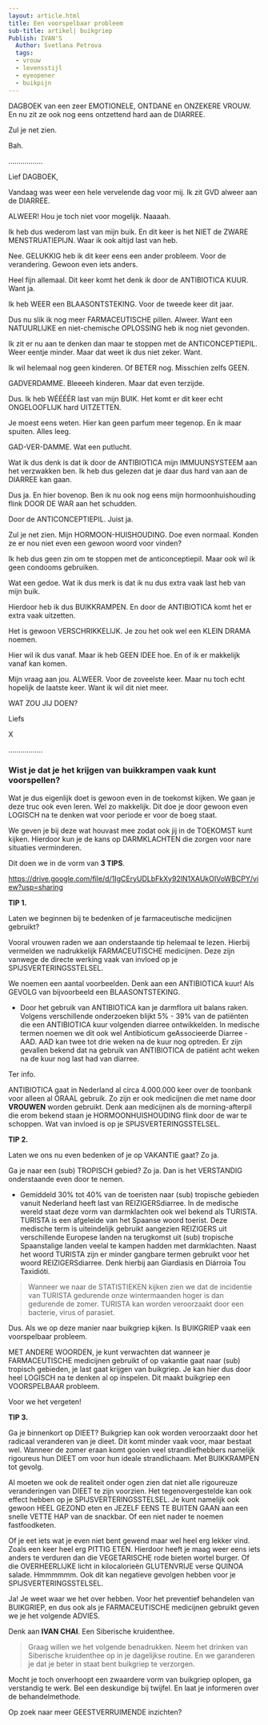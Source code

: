 ```yaml
---
layout: article.html
title: Een voorspelbaar probleem
sub-title: artikel| buikgriep
Publish: IVAN'S
  Author: Svetlana Petrova
  tags:
  - vrouw
  - levensstijl
  - eyeopener
  - buikpijn
---
```


DAGBOEK van een zeer EMOTIONELE, ONTDANE en ONZEKERE VROUW. En nu zit ze ook nog eens ontzettend hard aan de DIARREE. 

Zul je net zien. 

Bah.

.................

Lief DAGBOEK,

Vandaag was weer een hele vervelende dag voor mij. Ik zit GVD alweer aan de DIARREE. 

ALWEER! Hou je toch niet voor mogelijk. Naaaah.

Ik heb dus wederom last van mijn buik. En dit keer is het NIET de ZWARE MENSTRUATIEPIJN. Waar ik ook altijd last van heb.

Nee. GELUKKIG heb ik dit keer eens een ander probleem. Voor de verandering. Gewoon even iets anders. 

Heel fijn allemaal. Dit keer komt het denk ik door de ANTIBIOTICA KUUR. Want ja.

Ik heb WEER een BLAASONTSTEKING. Voor de tweede keer dit jaar.

Dus nu slik ik nog meer FARMACEUTISCHE pillen. Alweer. Want een NATUURLIJKE en niet-chemische OPLOSSING heb ik nog niet gevonden. 

Ik zit er nu aan te denken dan maar te stoppen met de ANTICONCEPTIEPIL. Weer eentje minder. Maar dat weet ik dus niet zeker. Want.

Ik wil helemaal nog geen kinderen. Of BETER nog. Misschien zelfs GEEN.

GADVERDAMME. Bleeeeh kinderen. Maar dat even terzijde.

Dus. Ik heb WÉÉÉÉR last van mijn BUIK. Het komt er dit keer echt ONGELOOFLIJK hard UITZETTEN.

Je moest eens weten. Hier kan geen parfum meer tegenop. En ik maar spuiten. Alles leeg.

GAD-VER-DAMME. Wat een putlucht. 

Wat ik dus denk is dat ik door de ANTIBIOTICA mijn IMMUUNSYSTEEM aan het verzwakken ben. Ik heb dus gelezen dat je daar dus hard van aan de DIARREE kan gaan.

Dus ja. En hier bovenop. Ben ik nu ook nog eens mijn hormoonhuishouding flink DOOR DE WAR aan het schudden.

Door de ANTICONCEPTIEPIL. Juist ja.

Zul je net zien. Mijn HORMOON-HUISHOUDING. Doe even normaal. Konden ze er nou niet even een gewoon woord voor vinden? 

Ik heb dus geen zin om te stoppen met de anticonceptiepil. Maar ook wil ik geen condooms gebruiken.

Wat een gedoe. Wat ik dus merk is dat ik nu dus extra vaak last heb van mijn buik.

Hierdoor heb ik dus BUIKKRAMPEN. En door de ANTIBIOTICA komt het er extra vaak uitzetten.

Het is gewoon VERSCHRIKKELIJK. Je zou het ook wel een KLEIN DRAMA noemen.

Hier wil ik dus vanaf. Maar ik heb GEEN IDEE hoe. En of ik er makkelijk vanaf kan komen.

Mijn vraag aan jou. ALWEER. Voor de zoveelste keer. Maar nu toch echt hopelijk de laatste keer. Want ik wil dit niet meer. 

WAT ZOU JIJ DOEN?

Liefs 

X

.................

### Wist je dat je het krijgen van buikkrampen vaak kunt voorspellen?

Wat je dus eigenlijk doet is gewoon even in de toekomst kijken. We gaan je deze truc ook even leren. Wel zo makkelijk. Dit doe je door gewoon even LOGISCH na te denken wat voor periode er voor de boeg staat. 

We geven je bij deze wat houvast mee zodat ook jij in de TOEKOMST kunt kijken. Hierdoor kun je de kans op DARMKLACHTEN die zorgen voor nare situaties verminderen.

Dit doen we in de vorm van **3 TIPS**.

https://drive.google.com/file/d/1IgCEryUDLbFkXy92lN1XAUkOIVoWBCPY/view?usp=sharing

**TIP 1.**

Laten we beginnen bij te bedenken of je farmaceutische medicijnen gebruikt?

Vooral vrouwen raden we aan onderstaande tip helemaal te lezen. Hierbij vermelden we nadrukkelijk FARMACEUTISCHE medicijnen. Deze zijn vanwege de directe werking vaak van invloed op je SPIJSVERTERINGSSTELSEL.

We noemen een aantal voorbeelden. Denk aan een ANTIBIOTICA kuur! Als GEVOLG van bijvoorbeeld een BLAASONTSTEKING. 

  - Door het gebruik van ANTIBIOTICA kan je darmflora uit balans raken. Volgens verschillende onderzoeken blijkt 5% - 39% van de patiënten die een ANTIBIOTICA kuur volgenden diarree ontwikkelden. In medische termen noemen we dit ook wel Antibioticum geAssocieerde Diarree - AAD. AAD kan twee tot drie weken na de kuur nog optreden. Er zijn gevallen bekend dat na gebruik van ANTIBIOTICA de patiënt acht weken na de kuur nog last had van diarree.

Ter info.

ANTIBIOTICA gaat in Nederland al circa 4.000.000 keer over de toonbank voor alleen al ORAAL gebruik. Zo zijn er ook medicijnen die met name door **VROUWEN** worden gebruikt. Denk aan medicijnen als de morning-afterpil die erom bekend staan je HORMOONHUISHOUDING flink door de war te schoppen. Wat van invloed is op je SPIJSVERTERINGSSTELSEL.

**TIP 2.**

Laten we ons nu even bedenken of je op VAKANTIE gaat? Zo ja.

Ga je naar een (sub) TROPISCH gebied? Zo ja. Dan is het VERSTANDIG onderstaande even door te nemen.

  - Gemiddeld 30% tot 40% van de toeristen naar (sub) tropische gebieden vanuit Nederland heeft last van REIZIGERSdiarree. In de medische wereld staat deze vorm van darmklachten ook wel bekend als TURISTA. TURISTA is een afgeleide van het Spaanse woord toerist. Deze medische term is uiteindelijk gebruikt aangezien REIZIGERS uit verschillende Europese landen na terugkomst uit (sub) tropische Spaanstalige landen veelal te kampen hadden met darmklachten. Naast het woord TURISTA zijn er minder gangbare termen gebruikt voor het woord REIZIGERSdiarree. Denk hierbij aan Giardiasis en Diárroia Tou Taxidióti.

> Wanneer we naar de STATISTIEKEN kijken zien we dat de incidentie van TURISTA gedurende onze wintermaanden hoger is dan gedurende de zomer. TURISTA kan worden veroorzaakt door een bacterie, virus of parasiet.

Dus. Als we op deze manier naar buikgriep kijken. Is BUIKGRIEP vaak een voorspelbaar probleem. 

MET ANDERE WOORDEN, je kunt verwachten dat wanneer je FARMACEUTISCHE medicijnen gebruikt of op vakantie gaat naar (sub) tropisch gebieden, je last gaat krijgen van buikgriep. Je kan hier dus door heel LOGISCH na te denken al op inspelen. Dit maakt buikgriep een VOORSPELBAAR probleem.

Voor we het vergeten!

**TIP 3.**

Ga je binnenkort op DIEET? Buikgriep kan ook worden veroorzaakt door het radicaal veranderen van je dieet. Dit komt minder vaak voor, maar bestaat wel. Wanneer de zomer eraan komt gooien veel strandliefhebbers namelijk rigoureus hun DIEET om voor hun ideale strandlichaam. Met BUIKKRAMPEN tot gevolg. 

Al moeten we ook de realiteit onder ogen zien dat niet alle rigoureuze veranderingen van DIEET te zijn voorzien. Het tegenovergestelde kan ook effect hebben op je SPIJSVERTERINGSSTELSEL. Je kunt namelijk ook gewoon HEEL GEZOND eten en JEZELF EENS TE BUITEN GAAN aan een snelle VETTE HAP van de snackbar. Of een niet nader te noemen fastfoodketen.

Of je eet iets wat je even niet bent gewend maar wel heel erg lekker vind. Zoals een keer heel erg PITTIG ETEN. Hierdoor heeft je maag weer eens iets anders te verduren dan die VEGETARISCHE rode bieten wortel burger. Of die OVERHEERLIJKE licht in kilocalorieën GLUTENVRIJE verse QUINOA salade. Hmmmmmm. Ook dit kan negatieve gevolgen hebben voor je SPIJSVERTERINGSSTELSEL.

Ja! Je weet waar we het over hebben. Voor het preventief behandelen van BUIKGRIEP, en dus ook als je FARMACEUTISCHE medicijnen gebruikt geven we je het volgende ADVIES.

Denk aan **IVAN CHAI**. Een Siberische kruidenthee.

> Graag willen we het volgende benadrukken. Neem het drinken van Siberische kruidenthee op in je dagelijkse routine. En we garanderen je dat je beter in staat bent buikgriep te verzorgen.

Mocht je toch onverhoopt een zwaardere vorm van buikgriep oplopen, ga verstandig te werk. Bel een deskundige bij twijfel. En laat je informeren over de behandelmethode.

Op zoek naar meer GEESTVERRUIMENDE inzichten?
